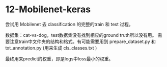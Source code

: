 # 12-Mobilenet-keras

尝试用 Mobilenet 去 classification 的完整的train 和 test 过程。

数据集：cat-vs-dog，test数据集没有找到相应的ground truth所以没有用。
       需要注意train中文件夹的结构和格式。有可能需要用到 prepare_dataset.py 和 txt_annotation.py (用来生成 cls_classes.txt )
       
最终用来predict的权重，即是logs中loss最小的权重。
